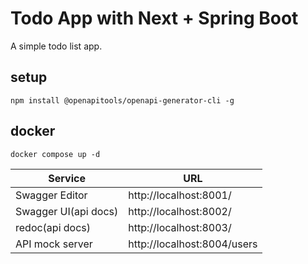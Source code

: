 # Todo App with Next + Spring Boot

A simple todo list app.

## setup

```shell
npm install @openapitools/openapi-generator-cli -g
```

## docker

```shell
docker compose up -d
```

| Service              | URL                         |
|----------------------|-----------------------------|
| Swagger Editor       | http://localhost:8001/      |
| Swagger UI(api docs) | http://localhost:8002/      |
| redoc(api docs)      | http://localhost:8003/      |
| API mock server      | http://localhost:8004/users |
